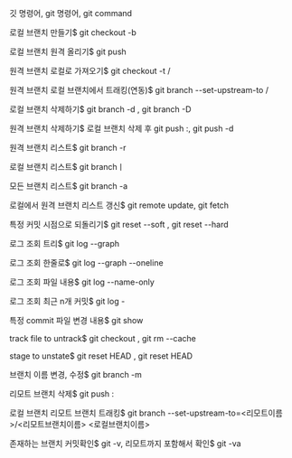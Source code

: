 깃 명령어, git 명령어, git command


로컬 브랜치 만들기$ git checkout -b <branch-name>

로컬 브랜치 원격 올리기$ git push <remote-name> <branch-name>

원격 브랜치 로컬로 가져오기$ git checkout -t <remote-name>/<branch-name>

원격 브랜치 로컬 브랜치에서 트래킹(연동)$ git branch --set-upstream-to <remote-name>/<branch-name>

로컬 브랜치 삭제하기$ git branch -d <branch-name>, git branch -D <branch-name>

원격 브랜치 삭제하기$ 로컬 브랜치 삭제 후 git push <remote-name> :<branch-name>, git push <remote-name> -d <branch-name>

원격 브랜치 리스트$ git branch -r

로컬 브랜치 리스트$ git branchㅣ

모든 브랜치 리스트$ git branch -a

로컬에서 원격 브랜치 리스트 갱신$ git remote update, git fetch

특정 커밋 시점으로 되돌리기$ git reset --soft <commit-hash>, git reset --hard <commit-hash>

로그 조회 트리$ git log --graph

로그 조회 한줄로$ git log --graph --oneline

로그 조회 파일 내용$ git log --name-only

로그 조회 최근 n개 커밋$ git log -<n>

특정 commit 파일 변경 내용$ git show <commit-hash>

track file to untrack$ git checkout <filename>, git rm --cache <filename>

stage to unstate$ git reset HEAD <filename>, git reset HEAD 

브랜치 이름 변경, 수정$ git branch -m <before-name> <new-name>

리모트 브랜치 삭제$ git push <remote-name> :<branch-name>

로컬 브랜치 리모트 브랜치 트래킹$ git branch --set-upstream-to=<리모트이름>/<리모트브랜치이름> <로컬브랜치이름>

존재하는 브랜치 커밋확인$ git -v, 리모트까지 포함해서 확인$ git -va
